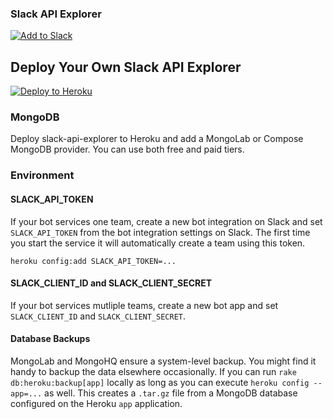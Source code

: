 ### Slack API Explorer

[![Add to Slack](https://platform.slack-edge.com/img/add_to_slack@2x.png)](http://api-explorer.playplay.io)

## Deploy Your Own Slack API Explorer

[![Deploy to Heroku](https://www.herokucdn.com/deploy/button.png)](https://heroku.com/deploy?template=https://github.com/dblock/slack-api-explorer)

### MongoDB

Deploy slack-api-explorer to Heroku and add a MongoLab or Compose MongoDB provider. You can use both free and paid tiers.

### Environment

#### SLACK_API_TOKEN

If your bot services one team, create a new bot integration on Slack and set `SLACK_API_TOKEN` from the bot integration settings on Slack. The first time you start the service it will automatically create a team using this token.

```
heroku config:add SLACK_API_TOKEN=...
```

#### SLACK_CLIENT_ID and SLACK_CLIENT_SECRET

If your bot services mutliple teams, create a new bot app and set `SLACK_CLIENT_ID` and `SLACK_CLIENT_SECRET`.

#### Database Backups

MongoLab and MongoHQ ensure a system-level backup. You might find it handy to backup the data elsewhere occasionally. If you can run `rake db:heroku:backup[app]` locally as long as you can execute `heroku config --app=...` as well. This creates a `.tar.gz` file from a MongoDB database configured on the Heroku `app` application.
